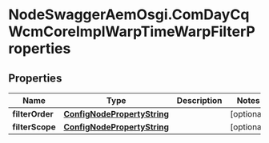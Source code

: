# NodeSwaggerAemOsgi.ComDayCqWcmCoreImplWarpTimeWarpFilterProperties

## Properties
Name | Type | Description | Notes
------------ | ------------- | ------------- | -------------
**filterOrder** | [**ConfigNodePropertyString**](ConfigNodePropertyString.md) |  | [optional] 
**filterScope** | [**ConfigNodePropertyString**](ConfigNodePropertyString.md) |  | [optional] 


